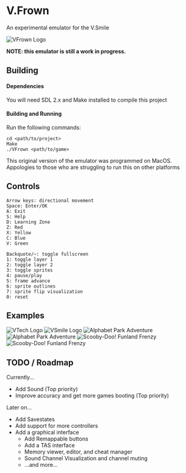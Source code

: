 # V.Frown
 An experimental emulator for the V.Smile

 ![VFrown Logo](images/icon.png)

**NOTE: this emulator is still a work in progress.**

## Building
#### Dependencies
You will need SDL 2.x and Make installed to compile this project
#### Building and Running
Run the following commands:
```
cd <path/to/project>
Make
./VFrown <path/to/game>
```
This original version of the emulator was programmed on MacOS.
Appologies to those who are struggling to run this on other platforms

## Controls
```
Arrow keys: directional movement
Space: Enter/OK
A: Exit
S: Help
D: Learning Zone
Z: Red
X: Yellow
C: Blue
V: Green

Backquote/~: toggle fullscreen
1: toggle layer 1
2: toggle layer 2
3: toggle sprites
4: pause/play
5: frame advance
6: sprite outlines
7: sprite flip visualization
0: reset
```

## Examples
![VTech Logo](images/Logo1.png)
![VSmile Logo](images/Logo2.png)
![Alphabet Park Adventure](images/AlphabetPark1.png)
![Alphabet Park Adventure](images/AlphabetPark2.png)
![Scooby-Doo! Funland Frenzy](images/ScoobyDoo1.png)
![Scooby-Doo! Funland Frenzy](images/ScoobyDoo2.png)

## TODO / Roadmap
Currently...
- Add Sound (Top priority)
- Improve accuracy and get more games booting (Top priority)

Later on...
- Add Savestates
- Add support for more controllers
- Add a graphical interface
  - Add Remappable buttons
  - Add a TAS interface
  - Memory viewer, editor, and cheat manager
  - Sound Channel Visualization and channel muting
  - ...and more...
